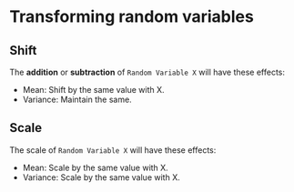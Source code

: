 # Transforming random variables

## Shift
The **addition** or **subtraction** of `Random Variable X` will have these effects:
- Mean: Shift by the same value with X.
- Variance: Maintain the same.

## Scale
The scale of `Random Variable X` will have these effects:
- Mean: Scale by the same value with X.
- Variance: Scale by the same value with X.